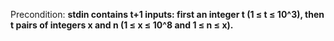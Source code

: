 Precondition: **stdin contains t+1 inputs: first an integer t (1 ≤ t ≤ 10^3), then t pairs of integers x and n (1 ≤ x ≤ 10^8 and 1 ≤ n ≤ x).**